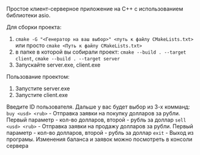 Простое клиент-серверное приложение на C++ c использованием библиотеки asio.

Для сборки проекта: 
1) `cmake -G "<Генератор на ваш выбор>" <путь к файлу CMakeLists.txt>` или просто `сmake <Путь к файлу CMakeLists.txt>`
2) в папке в которой вы собирали проект: `cmake --build . --target client`, `cmake --build . --target server`
3) Запускайте server.exe, client.exe

Пользование проектом:
1) Запустите server.exe
2) Запустите client.exe

Введите ID пользователя.
Дальше у вас будет выбор из 3-х комманд:
`buy <usd> <rub>` - Отправка заявки на покупку долларов за рубли. Первый параметр - кол-во долларов, второй - рубль за доллар
`sell <usd> <rub>` - Отправка заявки на продажу долларов за рубли. Первый параметр - кол-во долларов, второй - рубль за доллар
`exit` - Выход из програмы.
Изменения баланса и заявок можно посмотреть в консоли сервера
